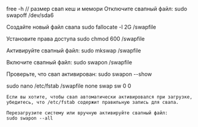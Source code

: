 free -h // размер свап кеш и мемори
    Отключите свапный файл:
    sudo swapoff /dev/sda6

Создайте новый файл свапа
sudo fallocate -l 2G /swapfile

Установите права доступа
sudo chmod 600 /swapfile

Активируйте свапный файл:
sudo mkswap /swapfile

Включите свапный файл:
sudo swapon /swapfile

Проверьте, что свап активирован:
sudo swapon --show

sudo nano /etc/fstab
    /swapfile none swap sw 0 0


    Если вы хотите, чтобы свап автоматически активировался при загрузке, убедитесь, что /etc/fstab содержит правильную запись для свапа.

    Перезагрузите систему или вручную активируйте свапный файл:
    sudo swapon --all